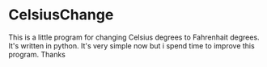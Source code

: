 CelsiusChange
=============

This is a little program for changing Celsius degrees to Fahrenhait degrees. It's written in python. It's very simple now but i spend time to improve this program. Thanks
